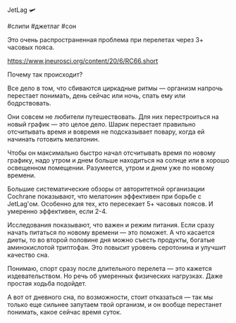 JetLag 🛩

#слипи #джетлаг #сон

Это очень распространенная проблема при перелетах через 3+ часовых пояса. 

https://www.jneurosci.org/content/20/6/RC66.short

Почему так происходит?

Все дело в том, что сбиваются циркадные ритмы — организм напрочь перестает понимать, день сейчас или ночь, спать ему или бодрствовать. 

Они совсем не любители путешествовать. Для них перестроиться на новый график — это целое дело. Шарик перестает правильно отсчитывать время и вовремя не подсказывает повару, когда ей начинать готовить мелатонин. 

Чтобы он максимально быстро начал отсчитывать время по новому графику, надо утром и днем больше находиться на солнце или в хорошо освещенном помещении. Разумеется, утром и днем уже по новому времени. 

Большие систематические обзоры от авторитетной организации Cochrane показывают, что мелатонин эффективен при борьбе с JetLag'ом. Особенно для тех, кто пересекает 5+ часовых поясов. И умеренно эффективен, если 2-4.

Исследования показывают, что важен и режим питания. Если сразу начать питаться по новому времени — это поможет. А что касается диеты, то во второй половине дня можно съесть продукты, богатые аминокислотой триптофан. Это повысит уровень серотонина и улучшит качество сна. 

Понимаю, спорт сразу после длительного перелета — это кажется издевательством. Но речь об умеренных физических нагрузках. Даже простая ходьба подойдет. 

А вот от дневного сна, по возможности, стоит отказаться — так мы только еще сильнее запутаем твой организм, и он вообще перестанет понимать, какое сейчас время суток. 